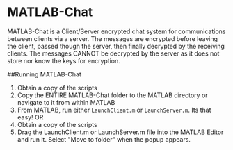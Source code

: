 MATLAB-Chat
===========
MATLAB-Chat is a Client/Server encrypted chat system for communications between clients via a server.  The messages are encrypted before leaving the client, passed though the server, then finally decrypted by the receiving clients.  The messages CANNOT be decrypted by the server as it does not store nor know the keys for encryption.

##Running MATLAB-Chat
1. Obtain a copy of the scripts
2. Copy the ENTIRE MATLAB-Chat folder to the MATLAB directory or navigate to it from within MATLAB
3. From MATLAB, run either `LaunchClient.m` or `LaunchServer.m`. Its that easy!
	OR
1. Obtain a copy of the scripts
2. Drag the LaunchClient.m or LaunchServer.m file into the MATLAB Editor and run it.  Select "Move to folder" when the popup appears.